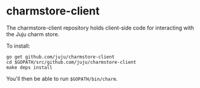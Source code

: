 # charmstore-client

The charmstore-client repository holds client-side code for interacting
with the Juju charm store.

To install:

```
go get github.com/juju/charmstore-client
cd $GOPATH/src/github.com/juju/charmstore-client
make deps install
```

You'll then be able to run `$GOPATH/bin/charm`.

